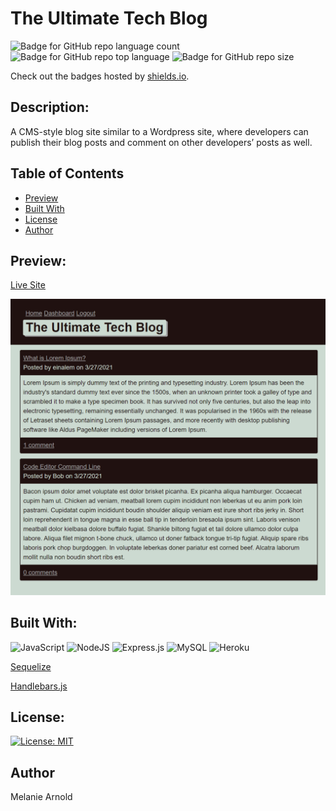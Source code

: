 # The Ultimate Tech Blog

![Badge for GitHub repo language count](https://img.shields.io/github/languages/count/einalem4/cms-tech-blog?style=flat) ![Badge for GitHub repo top language](https://img.shields.io/github/languages/top/einalem4/cms-tech-blog?style=flat) ![Badge for GitHub repo size](https://img.shields.io/github/repo-size/einalem4/cms-tech-blog?style=flat)

Check out the badges hosted by [shields.io](https://shields.io/).

## Description:

A CMS-style blog site similar to a Wordpress site, where developers can publish their blog posts and comment on other developers’ posts as well.

## Table of Contents

- [Preview](#preview)
- [Built With](#built-with)
- [License](#license)
- [Author](#author)


## Preview:
[Live Site](hhttps://ultimate-tech-blog.herokuapp.com/)

![main page](assets/techblog.png)

## Built With:

<img alt="JavaScript" src="https://img.shields.io/badge/javascript%20-%23323330.svg?&style=for-the-badge&logo=javascript&logoColor=%23F7DF1E"/>
<img alt="NodeJS" src="https://img.shields.io/badge/node.js%20-%2343853D.svg?&style=for-the-badge&logo=node.js&logoColor=white"/>
<img alt="Express.js" src="https://img.shields.io/badge/express.js%20-%23404d59.svg?&style=for-the-badge"/>
<img alt="MySQL" src="https://img.shields.io/badge/mysql-%2300f.svg?&style=for-the-badge&logo=mysql&logoColor=white"/>
<img alt="Heroku" src="https://img.shields.io/badge/heroku%20-%23430098.svg?&style=for-the-badge&logo=heroku&logoColor=white"/>

[Sequelize](https://sequelize.org/v5/)

[Handlebars.js](https://handlebarsjs.com/)


## License:

[![License: MIT](https://img.shields.io/badge/License-MIT-yellow.svg)](https://opensource.org/licenses/MIT)

## Author

Melanie Arnold